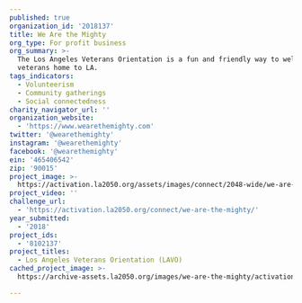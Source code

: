 ```yaml
---
published: true
organization_id: '2018137'
title: We Are the Mighty
org_type: For profit business
org_summary: >-
  The Los Angeles Veterans Orientation is a fun and friendly way to welcome
  veterans home to LA.
tags_indicators:
  - Volunteerism
  - Community gatherings
  - Social connectedness
charity_navigator_url: ''
organization_website:
  - 'https://www.wearethemighty.com'
twitter: '@wearethemighty'
instagram: '@wearethemighty'
facebook: '@wearethemighty'
ein: '465406542'
zip: '90015'
project_image: >-
  https://activation.la2050.org/assets/images/connect/2048-wide/we-are-the-mighty.jpg
project_video: ''
challenge_url:
  - 'https://activation.la2050.org/connect/we-are-the-mighty/'
year_submitted:
  - '2018'
project_ids:
  - '8102137'
project_titles:
  - Los Angeles Veterans Orientation (LAVO)
cached_project_image: >-
  https://archive-assets.la2050.org/images/we-are-the-mighty/activation.la2050.org/assets/images/connect/2048-wide/we-are-the-mighty.jpg

---
```

